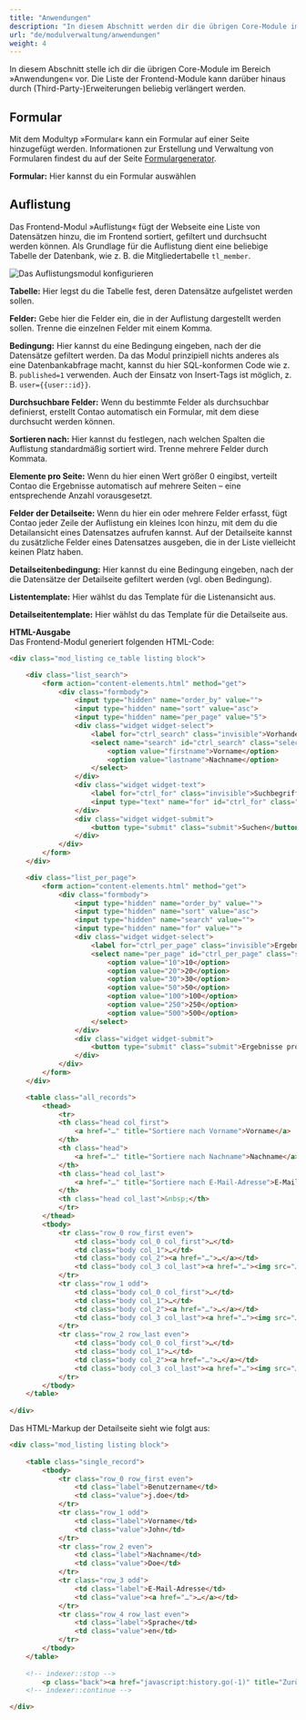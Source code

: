 ```yaml
---
title: "Anwendungen"
description: "In diesem Abschnitt werden dir die übrigen Core-Module im Bereich »Anwendungen« vorgestellt."
url: "de/modulverwaltung/anwendungen"
weight: 4
---
```


In diesem Abschnitt stelle ich dir die übrigen Core-Module im Bereich »Anwendungen« vor. Die Liste der Frontend-Module 
kann darüber hinaus durch (Third-Party-)Erweiterungen beliebig verlängert werden.


## Formular

Mit dem Modultyp »Formular« kann ein Formular auf einer Seite hinzugefügt werden. Informationen zur Erstellung und 
Verwaltung von Formularen findest du auf der Seite [Formulargenerator](../../formulargenerator/).

**Formular:** Hier kannst du ein Formular auswählen


## Auflistung

Das Frontend-Modul »Auflistung« fügt der Webseite eine Liste von Datensätzen hinzu, die im Frontend sortiert, gefiltert 
und durchsucht werden können. Als Grundlage für die Auflistung dient eine beliebige Tabelle der Datenbank, wie z. B. 
die Mitgliedertabelle `tl_member`.

![Das Auflistungsmodul konfigurieren](/module-management/images/de/das-auflistungsmodul-konfigurieren.png)

**Tabelle:** Hier legst du die Tabelle fest, deren Datensätze aufgelistet werden sollen.

**Felder:** Gebe hier die Felder ein, die in der Auflistung dargestellt werden sollen. Trenne die einzelnen Felder mit 
einem Komma.

**Bedingung:** Hier kannst du eine Bedingung eingeben, nach der die Datensätze gefiltert werden. Da das Modul 
prinzipiell nichts anderes als eine Datenbankabfrage macht, kannst du hier SQL-konformen Code wie z. B. 
`published=1` verwenden. Auch der Einsatz von Insert-Tags ist möglich, z. B. `user={{user::id}}`.

**Durchsuchbare Felder:** Wenn du bestimmte Felder als durchsuchbar definierst, erstellt Contao automatisch ein 
Formular, mit dem diese durchsucht werden können.

**Sortieren nach:** Hier kannst du festlegen, nach welchen Spalten die Auflistung standardmäßig sortiert wird. Trenne 
mehrere Felder durch Kommata.

**Elemente pro Seite:** Wenn du hier einen Wert größer 0 eingibst, verteilt Contao die Ergebnisse automatisch auf 
mehrere Seiten – eine entsprechende Anzahl vorausgesetzt.

**Felder der Detailseite:** Wenn du hier ein oder mehrere Felder erfasst, fügt Contao jeder Zeile der Auflistung ein 
kleines Icon hinzu, mit dem du die Detailansicht eines Datensatzes aufrufen kannst. Auf der Detailseite kannst du 
zusätzliche Felder eines Datensatzes ausgeben, die in der Liste vielleicht keinen Platz haben.

**Detailseitenbedingung:** Hier kannst du eine Bedingung eingeben, nach der die Datensätze der Detailseite gefiltert 
werden (vgl. oben Bedingung).

**Listentemplate:** Hier wählst du das Template für die Listenansicht aus.

**Detailseitentemplate:** Hier wählst du das Template für die Detailseite aus.

**HTML-Ausgabe**  
Das Frontend-Modul generiert folgenden HTML-Code:

```html
<div class="mod_listing ce_table listing block">

    <div class="list_search">
        <form action="content-elements.html" method="get">
            <div class="formbody">
                <input type="hidden" name="order_by" value="">
                <input type="hidden" name="sort" value="asc">
                <input type="hidden" name="per_page" value="5">
                <div class="widget widget-select">
                    <label for="ctrl_search" class="invisible">Vorhandene Felder</label>
                    <select name="search" id="ctrl_search" class="select">
                        <option value="firstname">Vorname</option>
                        <option value="lastname">Nachname</option>
                    </select>
                </div>
                <div class="widget widget-text">
                    <label for="ctrl_for" class="invisible">Suchbegriffe</label>
                    <input type="text" name="for" id="ctrl_for" class="text" value="">
                </div>
                <div class="widget widget-submit">
                    <button type="submit" class="submit">Suchen</button>
                </div>
            </div>
        </form>
    </div>

    <div class="list_per_page">
        <form action="content-elements.html" method="get">
            <div class="formbody">
                <input type="hidden" name="order_by" value="">
                <input type="hidden" name="sort" value="asc">
                <input type="hidden" name="search" value="">
                <input type="hidden" name="for" value="">
                <div class="widget widget-select">
                    <label for="ctrl_per_page" class="invisible">Ergebnisse pro Seite</label>
                    <select name="per_page" id="ctrl_per_page" class="select">
                        <option value="10">10</option>
                        <option value="20">20</option>
                        <option value="30">30</option>
                        <option value="50">50</option>
                        <option value="100">100</option>
                        <option value="250">250</option>
                        <option value="500">500</option>
                    </select>
                </div>
                <div class="widget widget-submit">
                    <button type="submit" class="submit">Ergebnisse pro Seite</button>
                </div>
            </div>
        </form>
    </div>

    <table class="all_records">
        <thead>
            <tr>
            <th class="head col_first">
                <a href="…" title="Sortiere nach Vorname">Vorname</a>
            </th>
            <th class="head">
                <a href="…" title="Sortiere nach Nachname">Nachname</a>
            </th>
            <th class="head col_last">
                <a href="…" title="Sortiere nach E-Mail-Adresse">E-Mail-Adresse</a>
            </th>
            <th class="head col_last">&nbsp;</th>
            </tr>
        </thead>
        <tbody>
            <tr class="row_0 row_first even">
                <td class="body col_0 col_first">…</td>
                <td class="body col_1">…</td>
                <td class="body col_2"><a href="…">…</a></td>
                <td class="body col_3 col_last"><a href="…"><img src="…" width="16" height="16" alt=""></a></td>
            </tr>
            <tr class="row_1 odd">
                <td class="body col_0 col_first">…</td>
                <td class="body col_1">…</td>
                <td class="body col_2"><a href="…">…</a></td>
                <td class="body col_3 col_last"><a href="…"><img src="…" width="16" height="16" alt=""></a></td>
            </tr>
            <tr class="row_2 row_last even">
                <td class="body col_0 col_first">…</td>
                <td class="body col_1">…</td>
                <td class="body col_2"><a href="…">…</a></td>
                <td class="body col_3 col_last"><a href="…"><img src="…" width="16" height="16" alt=""></a></td>
            </tr>
        </tbody>
    </table>
  
</div>
```

Das HTML-Markup der Detailseite sieht wie folgt aus:

```html
<div class="mod_listing listing block">
  
    <table class="single_record">
        <tbody>
            <tr class="row_0 row_first even">
                <td class="label">Benutzername</td>
                <td class="value">j.doe</td>
            </tr>
            <tr class="row_1 odd">
                <td class="label">Vorname</td>
                <td class="value">John</td>
            </tr>
            <tr class="row_2 even">
                <td class="label">Nachname</td>
                <td class="value">Doe</td>
            </tr>
            <tr class="row_3 odd">
                <td class="label">E-Mail-Adresse</td>
                <td class="value"><a href="…">…</a></td>
            </tr>
            <tr class="row_4 row_last even">
                <td class="label">Sprache</td>
                <td class="value">en</td>
            </tr>
        </tbody>
    </table>
    
    <!-- indexer::stop -->
        <p class="back"><a href="javascript:history.go(-1)" title="Zurück">Zurück</a></p>
    <!-- indexer::continue -->

</div>
```
